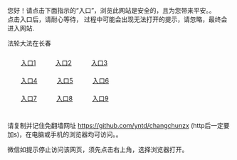 您好！请点击下面指示的“入口”，浏览此网站是安全的，且为您带来平安。。 <br/>
点击入口后，请耐心等待， 过程中可能会出现无法打开的提示，请忽略，最终会进入网站. </br>

法轮大法在长春<br/>
<div style="padding:10px"><a style="margin:20px" target="_blank" href="https://d11t3ompnvxaky.cloudfront.net/2Qpsp?tcbcvmzj" id="ccLink1" rel="nofollow">入口1</a> <a target="_blank" style="margin:20px" href="https://d10d5oac4cam8c.cloudfront.net/2Qpsp?astjuvm" id="ccLink2" rel="nofollow">入口2</a> <a style="margin:20px" target="_blank" href="https://d3t6gqegvkcpuf.cloudfront.net/2Qpsp?cpgjbc" id="ccLink3" rel="nofollow">入口3</a></div>

<div style="padding:10px" ><a style="margin:20px" target="_blank" href="https://d11t3ompnvxaky.cloudfront.net/2Qpsp?tcbcvmzj" id="ccLink4" rel="nofollow">入口4</a> <a style="margin:20px" href="https://d10d5oac4cam8c.cloudfront.net/2Qpsp?astjuvm" target="_blank" id="ccLink5" rel="nofollow">入口5</a> <a style="margin:20px" href="https://d3t6gqegvkcpuf.cloudfront.net/2Qpsp?cpgjbc" target="_blank" id="ccLink6" rel="nofollow">入口6</a></div>

<div style="padding:10px"><a style="margin:20px" target="_blank" href="https://d11t3ompnvxaky.cloudfront.net/2Qpsp?tcbcvmzj" id="ccLink7" rel="nofollow">入口7</a> <a style="margin:20px" href="https://d10d5oac4cam8c.cloudfront.net/2Qpsp?astjuvm" target="_blank" id="ccLink8" rel="nofollow">入口8</a> <a style="margin:20px" target="_blank" href="https://d3t6gqegvkcpuf.cloudfront.net/2Qpsp?cpgjbc" id="ccLink9" rel="nofollow">入口9</a></div>

<br/>



请复制并记住免翻墙网址 https://github.com/yntd/changchunzx (http后一定要加s)，在电脑或手机的浏览器均可访问。。<br/>

微信如提示停止访问该网页，须先点击右上角，选择浏览器打开。
